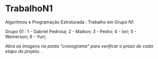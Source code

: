 # TrabalhoN1
Algoritmos e Programação Estruturada :  Trabalho em Grupo N1

Grupo 01 :
1 - Gabriel Pedrosa;
2 - Maikon;
3 - Pedro;
4 - Iori;
5 - Wemerson;
6 - Yuri;


*Abra as imagens na pasta "cronograma" para verificar o prazo de cada etapo do projeto. .*
